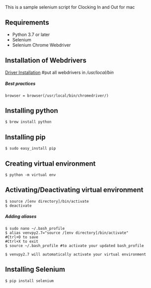 This is a sample selenium script for Clocking In and Out for mac

## Requirements
* Python 3.7 or later
* Selenium
* Selenium Chrome Webdriver

## Installation of Webdrivers
[Driver Installation](http://selenium-python.readthedocs.io/installation.html)
#put all webdrivers in _/usr/local/bin_

##### Best practices
`browser = browser(/usr/local/bin/chromedriver/)`

## Installing python
```
$ brew install python
```

## Installing pip
```
$ sudo easy_install pip
```

## Creating virtual environment
```
$ python -m virtual env
```

## Activating/Deactivating virtual environment
```
$ source /[env directory]/bin/activate
$ deactivate
```
##### Adding aliases
```
$ sudo nano ~/.bash_profile
$ alias venvpy2.7="source /[env directory]/bin/activate"
#Ctrl+O to save
#Ctrl+X to exit
$ source ~/.bash_profile #to activate your updated bash_profile

$ venvpy2.7 will automatically activate your virtual environment
```

## Installing Selenium
`$ pip install selenium`

